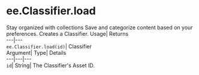 
#  ee.Classifier.load 
Stay organized with collections  Save and categorize content based on your preferences. 
Creates a Classifier. Usage| Returns  
---|---  
`ee.Classifier.load(id)`| Classifier  
Argument| Type| Details  
---|---|---  
`id`| String| The Classifier's Asset ID.  
